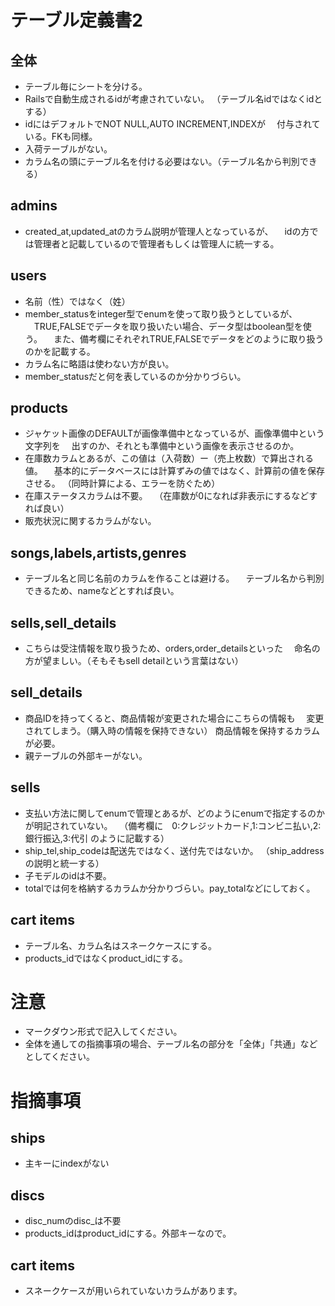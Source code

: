 # テーブル定義書2
## 全体
- テーブル毎にシートを分ける。
- Railsで自動生成されるidが考慮されていない。
 （テーブル名idではなくidとする）
- idにはデフォルトでNOT NULL,AUTO INCREMENT,INDEXが
　付与されている。FKも同様。
- 入荷テーブルがない。
- カラム名の頭にテーブル名を付ける必要はない。（テーブル名から判別できる）

## admins
- created_at,updated_atのカラム説明が管理人となっているが、
　idの方では管理者と記載しているので管理者もしくは管理人に統一する。

## users
- 名前（性）ではなく（姓）
- member_statusをinteger型でenumを使って取り扱うとしているが、
　TRUE,FALSEでデータを取り扱いたい場合、データ型はboolean型を使う。
　また、備考欄にそれぞれTRUE,FALSEでデータをどのように取り扱うのかを記載する。
- カラム名に略語は使わない方が良い。
- member_statusだと何を表しているのか分かりづらい。

## products
- ジャケット画像のDEFAULTが画像準備中となっているが、画像準備中という文字列を
　出すのか、それとも準備中という画像を表示させるのか。
- 在庫数カラムとあるが、この値は（入荷数）ー（売上枚数）で算出される値。 
　基本的にデータベースには計算ずみの値ではなく、計算前の値を保存させる。
 （同時計算による、エラーを防ぐため）
- 在庫ステータスカラムは不要。
　（在庫数が0になれば非表示にするなどすれば良い）
- 販売状況に関するカラムがない。

## songs,labels,artists,genres
- テーブル名と同じ名前のカラムを作ることは避ける。
　テーブル名から判別できるため、nameなどとすれば良い。

## sells,sell_details
- こちらは受注情報を取り扱うため、orders,order_detailsといった
　命名の方が望ましい。（そもそもsell detailという言葉はない）

## sell_details
- 商品IDを持ってくると、商品情報が変更された場合にこちらの情報も
　変更されてしまう。（購入時の情報を保持できない）
  商品情報を保持するカラムが必要。
- 親テーブルの外部キーがない。

## sells
- 支払い方法に関してenumで管理とあるが、どのようにenumで指定するのかが明記されていない。
　（備考欄に　0:クレジットカード,1:コンビニ払い,2:銀行振込,3:代引 のように記載する）
- ship_tel,ship_codeは配送先ではなく、送付先ではないか。
（ship_addressの説明と統一する）
- 子モデルのidは不要。
- totalでは何を格納するカラムか分かりづらい。pay_totalなどにしておく。

## cart items
- テーブル名、カラム名はスネークケースにする。
- products_idではなくproduct_idにする。

# 注意
* マークダウン形式で記入してください。
* 全体を通しての指摘事項の場合、テーブル名の部分を「全体」「共通」などとしてください。

# 指摘事項
## ships
- 主キーにindexがない

## discs
- disc_numのdisc_は不要
- products_idはproduct_idにする。外部キーなので。

## cart items
- スネークケースが用いられていないカラムがあります。
